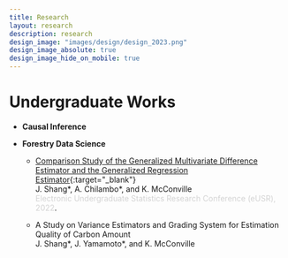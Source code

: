 ```yaml
---
title: Research
layout: research
description: research
design_image: "images/design/design_2023.png"
design_image_absolute: true
design_image_hide_on_mobile: true
---
```


# Undergraduate Works

* **Causal Inference**
  
* **Forestry Data Science**
  * [Comparison Study of the Generalized Multivariate Difference Estimator and the Generalized Regression Estimator](https://www.causeweb.org/usproc/eusr/2022/virtual-posters/8){:target="_blank"}  
    J. Shang\*, A. Chilambo\*, and K. McConville  
    <span style="color:LightGray;">Electronic Undergraduate Statistics Research Conference (eUSR), 2022</span>.

  * A Study on Variance Estimators and Grading System for Estimation Quality of Carbon Amount  
    J. Shang\*, J. Yamamoto\*, and K. McConville
